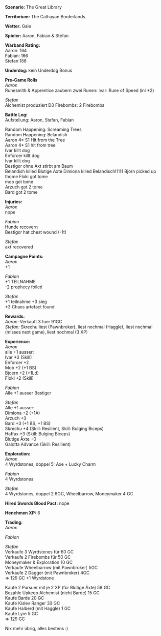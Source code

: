 **Szenario:** The Great Library

**Territorium:** The Cathayan Borderlands

**Wetter:** Gale

**Spieler:** Aaron, Fabian & Stefan

**Warband Rating:**  
Aaron: 164  
Fabian: 166  
Stefan:186   

**Underdog:** kein Underdog Bonus   

**Pre-Game Rolls**  
*Aaron*  
Runesmith & Apprentice zaubern zwei Runen:
Ivar: Rune of Speed (ini *2)

*Stefan*  
Alchemist produziert D3 Firebombs:
2 Firebombs

**Battle Log:**  
Aufstellung: Aaron, Stefan, Fabian

Random Happening: Screaming Trees  
Random Happening: Belandish  
Aaron 4* S1 Hit from the Tree  
Aaron 4* S1 hit from tree  
Ivar killt dog  
Enforcer killt dog  
Ivar killt dog  
Bestigor ohne Axt stirbt am Baum  
Belandish killed Blutige Äxte
Dimiona killed Belandisch!1111
Björn picked up thome
Floki got tome  
mob got tome  
Arzuch got 2 tome  
Bard got 2 tome  


**Injuries:**  
*Aaron*  
nope  

*Fabian*  
Hunde recovern  
Bestigor hat chest wound (-1t)  

*Stefan*  
axt recovered  

**Campagne Points:**  
*Aaron*  
+1  

*Fabian*  
+1  TEILNAHME  
-2 prophecy foiled  

*Stefan*  
+1 teilnahme
+3 sieg  
+3 Chaos artefact found  

**Rewards:**  
*Aaron:* Verkauft 3 fuer 91GC  
*Stefan:* Skrechu liest (Pawnbroker), liest nochmal (Haggle), liest nochmal (misses next game), liest nochmal (3 XP)  


**Experience:**  
*Aaron*  
alle +1 ausser:  
Ivar +3 (Skill)  
Enforcer +2  
Mob +2 (+1 BS)  
Bjoern +2 (+1Ld)   
Floki +2 (Skill)   

*Fabian*  
Alle +1 ausser Bestigor  

*Stefan*  
Alle +1 ausser:  
Dimiona +2 (+1A)  
Arzuch +3  
Bard +3 (+1 BS, +1 BS)  
Skrechu +4 (Skill: Resilient, Skill: Bulging Biceps)  
Haffax +3 (Skill: Bulging Biceps)  
Blutige Äxte +0  
Galotta Advance (Skill: Resilient)  

**Exploration:**  
*Aaron*  
4 Wyrdstones, doppel 5: Axe + Lucky Charm  

*Fabian*  
4 Wyrdstones  

*Stefan*  
4 Wyrdstones, doppel 2 6GC, Wheelbarrow, Moneymaker 4 GC  

**Hired Swords Blood Pact:**
nope  

**Henchmen XP:**
6  

**Trading:**  
*Aaron*  

*Fabian*  

*Stefan*   
Verkaufe 3 Wyrdstones für 60 GC   
Verkaufe 2 Firebombs für 50 GC  
Moneymaker & Exploration 10 GC  
Verkaufe Wheelbarrow (mit Pawnbroker) 5GC  
Verkaufe 2 Dagger (mit Pawnbroker) 4GC  
=> 129 GC +1 Wyrdstone  

Kaufe 2 Pursuer mit je 2 XP (für Blutige Äxte) 58 GC  
Bezahle Upkeep Alchemist (nicht Barde) 15 GC  
Kaufe Barde 20 GC  
Kaufe Kislev Ranger 30 GC  
Kaufe Halberd (mit Haggle) 1 GC  
Kaufe Lyre 5 GC  
=> 129 GC

Nix mehr übrig, alles bestens :)
